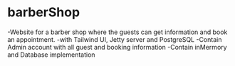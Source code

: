 # barberShop
-Website for a barber shop where the guests can get information and book an appointment.
-with Tailwind UI, Jetty server and PostgreSQL
-Contain Admin account with all guest and booking information
-Contain inMermory and Database implementation
